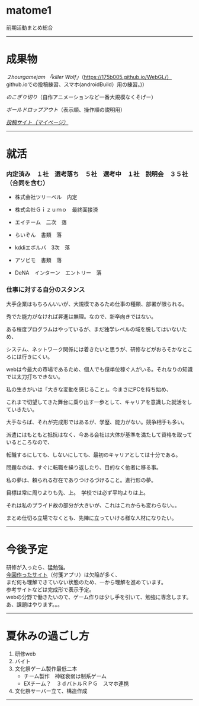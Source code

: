 # matome1
前期活動まとめ総合

---

# 成果物

*２hourgamejam 「killer Wolf」*（https://175b005.github.io/WebGL/）  
github.ioでの投稿練習、スマホ(androidBuild）用の練習。)）

*のこぎり切り*（自作アニメーションなど一番大規模なくそげー）

*ボールドロップアウト*（表示順、操作順の説明用）

*[投稿サイト（マイページ）](https://unityroom.com/users/avb53zq0u4p6flm18djx)*

---

# 就活

### 内定済み　１社　選考落ち　５社　選考中　１社　説明会　３５社（合同を含む）

- 株式会社ツリーベル　内定

- 株式会社Ｇｉｚｕｍｏ　最終面接済

- エイチーム　二次　落

- らいぞん　書類　落

- kddiエボルバ　3次　落

- アソビモ　書類　落

- DeNA　インターン　エントリー　落

### 仕事に対する自分のスタンス

大手企業はもちろんいいが、大規模であるため仕事の種類、部署が限られる。

秀でた能力がなければ昇進は無理。なので、新卒向きではない。

ある程度プログラムはやっているが、まだ独学レベルの域を脱してはいないため、

システム、ネットワーク関係には着きたいと思うが、研修などがおろそかなところには行きにくい。

webは今最大の市場であるため、個人でも億単位稼ぐ人がいる。それなりの知識では太刀打ちできない。

私の生きがいは「大きな変動を感じること」。今まさにPCを持ち始め、

これまで切望してきた舞台に乗り出す一歩として、キャリアを意識した就活をしていきたい。

大手ならば、それが完成形ではあるが、学歴、能力がない。競争相手も多い。

派遣にはもともと抵抗はなく、今ある会社は大体が基準を満たして資格を取っているところなので、

転職するにしても、しないにしても、最初のキャリアとしては十分である。

問題なのは、すぐに転職を繰り返したり、目的なく他者に移る事。

私の夢は、頼られる存在でありつけるづけること。進行形の夢。

目標は常に周りよりも先、上。　学校では必ず平均よりは上。

それは私のプライド故の部分が大きいが、これはこれからも変わらない。。

まとめ仕切る立場でなくとも、先陣に立っていける様な人材になりたい。

---

# 今後予定

研修が入ったら、猛勉強。  
[今回作ったサイト](http://52.197.84.45/bbs.php)（付箋アプリ）は欠陥が多く、  
まだ何も理解できていない状態のため、一から理解を進めています。   
参考サイトなどは完成形で表示予定。  
webの分野で働きたいので、ゲーム作りは少し手を引いて、勉強に専念します。  
あ、課題はやります。。。

---

# 夏休みの過ごし方

1. 研修web
2. バイト
3. 文化祭ゲーム製作最低二本  
      - チーム製作　神経衰弱は制系ゲーム
      - EXチーム？　３ｄバトルＲＰＧ　スマホ連携
4. 文化祭サーバー立て、構造作成

---




